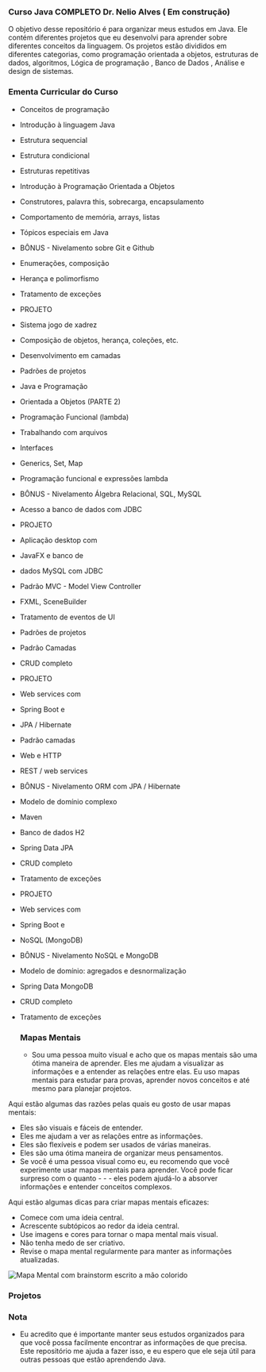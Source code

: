 ### Curso Java COMPLETO Dr. Nelio Alves ( Em construção)

O objetivo desse repositório é para organizar meus estudos em Java. Ele contém diferentes projetos que eu desenvolvi para aprender sobre diferentes conceitos da linguagem. Os projetos estão divididos em diferentes categorias, como programação orientada a objetos, estruturas de dados, algoritmos, Lógica de programação , Banco de Dados , Análise e design de sistemas. 

### Ementa Curricular do Curso 

- Conceitos de programação
- Introdução à linguagem Java
- Estrutura sequencial
- Estrutura condicional
- Estruturas repetitivas
- Introdução à Programação Orientada a Objetos
- Construtores, palavra this, sobrecarga, encapsulamento
- Comportamento de memória, arrays, listas
- Tópicos especiais em Java
- BÔNUS - Nivelamento sobre Git e Github
- Enumerações, composição
- Herança e polimorfismo
- Tratamento de exceções
- PROJETO
- Sistema jogo de xadrez
- Composição de objetos, herança, coleções, etc.
- Desenvolvimento em camadas
- Padrões de projetos
- Java e Programação
- Orientada a Objetos
(PARTE 2)
- Programação Funcional
(lambda)
- Trabalhando com arquivos
- Interfaces
- Generics, Set, Map
- Programação funcional e expressões lambda
- BÔNUS - Nivelamento Álgebra Relacional, SQL, MySQL
- Acesso a banco de dados com JDBC
- PROJETO
- Aplicação desktop com
- JavaFX e banco de
- dados MySQL com JDBC
- Padrão MVC - Model View Controller
- FXML, SceneBuilder
- Tratamento de eventos de UI
- Padrões de projetos
- Padrão Camadas
- CRUD completo
- PROJETO
- Web services com
- Spring Boot e
- JPA / Hibernate
- Padrão camadas
- Web e HTTP
- REST / web services
- BÔNUS - Nivelamento ORM com JPA / Hibernate
- Modelo de domínio complexo
- Maven
- Banco de dados H2
- Spring Data JPA
- CRUD completo
- Tratamento de exceções
- PROJETO
- Web services com
- Spring Boot e
- NoSQL (MongoDB)
- BÔNUS - Nivelamento NoSQL e MongoDB
- Modelo de domínio: agregados e desnormalização
- Spring Data MongoDB
- CRUD completo
- Tratamento de exceções

  
  ### Mapas Mentais

  - Sou uma pessoa muito visual e acho que os mapas mentais são uma ótima maneira de aprender. Eles me ajudam a visualizar as informações e a entender as relações entre elas. Eu uso mapas mentais para estudar para provas, aprender novos conceitos e até mesmo para planejar projetos.

Aqui estão algumas das razões pelas quais eu gosto de usar mapas mentais:

- Eles são visuais e fáceis de entender.
- Eles me ajudam a ver as relações entre as informações.
- Eles são flexíveis e podem ser usados de várias maneiras.
- Eles são uma ótima maneira de organizar meus pensamentos.
- Se você é uma pessoa visual como eu, eu recomendo que você experimente usar mapas mentais para aprender. Você pode ficar surpreso com o quanto - - - eles podem ajudá-lo a absorver informações e entender conceitos complexos.

Aqui estão algumas dicas para criar mapas mentais eficazes:

- Comece com uma ideia central.
- Acrescente subtópicos ao redor da ideia central.
- Use imagens e cores para tornar o mapa mental mais visual.
- Não tenha medo de ser criativo.
- Revise o mapa mental regularmente para manter as informações atualizadas.

  
![Mapa Mental com brainstorm escrito a mão colorido](https://github.com/Gabrielasants7/Java/assets/89526250/1a8269a7-c808-4a22-83b7-d1604aa7e115)


  
  ### Projetos



  ### Nota

  - Eu acredito que é importante manter seus estudos organizados para que você possa facilmente encontrar as informações de que precisa. Este repositório me ajuda a fazer isso, e eu espero que ele seja útil para outras pessoas que estão aprendendo Java.


  

